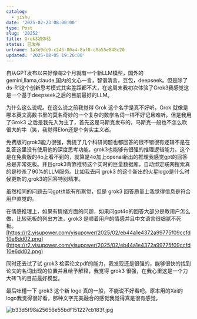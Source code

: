 ```yaml
---
catalog:
  - jishu
date: '2025-02-23 08:00:00'
type: Post
slug: '20252'
title: Grok3初体验
status: 已发布
urlname: 1a3e9dc9-c245-80a4-8af0-c0a55e848c20
updated: '2025-08-05 19:26:00'
---
```


自从GPT发布以来好像每2个月就有一个新LLM模型，国外的gemini,llama,claude,国内的文心一言，智谱清言，豆包，deepseek。但是除了ds-R1这个创新思考模式其实差距都不大，在这周末我初次体验了Grok3我感觉这是一个基于deepseek之后的目前最好的LLM。


为什么这么说呢。在这么说之前我觉得 Grok 这个名字是真不好听，Grok 就像是哪本英文高数书里的莫名奇妙的一个复杂的数学名词一样不好记且难听。但是我用了Grok3 之后是我先入为主了，首先这是马斯克发布的，马斯克一般也不怎么吹很大的牛（笑，我觉得Elon还是个务实主义者。


免费版的grok3能力很强，我提了几个科研问题也都回答的很不错很有逻辑不是在乱答这里没有使用他的深度思考功能，grok3也能够有很强的推理逻辑能力。这个是在免费版的4o上看不到的，就算是4o加上openai新出的推理我感觉gpt的回答总是非常死板。并且grok3背靠推特这个实时的巨量数据库，自动绑定联网搜索真的是秒杀了90%的LLM服务。比如我去问 grok3 的这个新出的火星logo是什么时候更新的,grok3的回答特别精准。


虽然相同的问题去问gpt也能有所察觉，但是 grok3 回答质量上我觉得信息是符合用户直觉的。


在情感推理上，如果有情绪方面的问题，如果问gpt4o的回答大部分是教用户怎么做，比较死板的列出方法，grok3 是顺着用户的情感并且中文语言很细腻不死板。[https://r2.yisupower.com/yisupower/2025/02/eb44a1e4372a99775f09ccfd10e6dd02.png](https://r2.yisupower.com/yisupower/2025/02/eb44a1e4372a99775f09ccfd10e6dd02.png)


同时还去试了试 grok3 检索论文pdf的能力，我发现还是很强的，能够很快的找到论文的名词出现的位置并且给予解释，我觉得 grok3 很强，在我心里这是一个力大砖飞的目前最好模型。


最后吐槽一下 grok3 这个新 logo 真的一般，不能说不好看吧。原本用的Xai的logo我觉得很好看，那种文字完美融合的感觉我觉得真是很有感觉。


![b33d5f98a25656e55bdf151227cb183f.jpg](http://r2.yisupower.com/yisupower/2025/02/b33d5f98a25656e55bdf151227cb183f.jpg)

